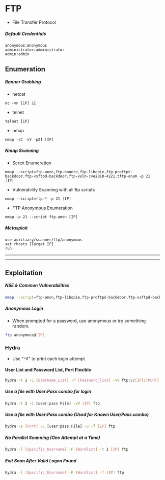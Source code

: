 # FTP
- File Transfer Protocol

##### Default Credentials
```
anonymous:anonymous
administrator:administrator
admin:admin
```

## Enumeration

##### Banner Grabbing
- netcat
```
nc -vn [IP] 21
```

- telnet
```
telnet [IP]
```

- nmap
```
nmap -sC -sV -p21 [IP]
```

##### Nmap Scanning
- Script Enumeration
```
nmap --script=ftp-anon,ftp-bounce,ftp-libopie,ftp-proftpd-backdoor,ftp-vsftpd-backdoor,ftp-vuln-cve2010-4221,tftp-enum -p 21 [IP]
```

- Vulnerability Scanning with all ftp scripts
```
nmap --script=ftp-* -p 21 [IP]
```

- FTP Anonymous Enumeration
```
nmap -p 21 --script ftp-anon [IP]
```

##### Metasploit
```
use auxiliary/scanner/ftp/anonymous
set rhosts [Target IP]
run
```


---
---


## Exploitation

##### NSE & Common Vulnerabilities
```sh
nmap --script=ftp-anon,ftp-libopie,ftp-proftpd-backdoor,ftp-vsftpd-backdoor,ftp-vuln-cve2010-4221,tftp-enum -p 21 [IP]
```

##### Anonymous Login
- When prompted for a password, use anonymous or try something random.
```sh
ftp anonymous@[IP]
```

### Hydra
- Use "-V" to print each login attempt
#### User List and Password List, Port Flexible
```sh
hydra -t 1 -L [Username_List] -P [Password_list] -vV ftp://[IP]:[PORT]
```
##### Use a file with User:Pass combo for login
```sh
hydra -t 1 -C [user:pass File] -vV [IP] ftp
```
##### Use a file with User:Pass combo (Used for Known User/Pass combo)
```sh
hydra -s [Port] -C [user:pass File] -u -f [IP] ftp
```
##### No Parallel Scanning (One Attempt at a Time)
```sh
hydra -l [Specific_Username] -P [Wordlist] -t 1 [IP] ftp
```
##### Exit Scan After Valid Logon Found
```sh
hydra -l [Specific_Username] -P [Wordlist] -f [IP] ftp
```